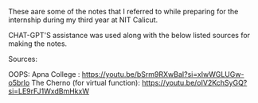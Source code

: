These aare some of the notes that I referred to while preparing for the internship during my third year at NIT Calicut.

CHAT-GPT'S assistance was used along with the below listed sources for making the notes.

Sources:

OOPS:
Apna College : https://youtu.be/bSrm9RXwBaI?si=xIwWGLUGw-o5brlo
The Cherno (for virtual function): https://youtu.be/oIV2KchSyGQ?si=LE9rFJ1WxdBmHkxW

